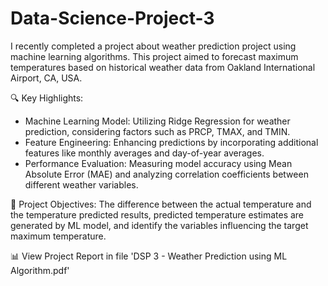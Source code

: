# Data-Science-Project-3

I recently completed a project about weather prediction project using machine learning algorithms. This project aimed to forecast maximum temperatures based on historical weather data from Oakland International Airport, CA, USA.

🔍 Key Highlights:
* Machine Learning Model: Utilizing Ridge Regression for weather prediction, considering factors such as PRCP, TMAX, and TMIN.
* Feature Engineering: Enhancing predictions by incorporating additional features like monthly averages and day-of-year averages.
* Performance Evaluation: Measuring model accuracy using Mean Absolute Error (MAE) and analyzing correlation coefficients between different weather variables.

🎯 Project Objectives: The difference between the actual temperature and the temperature predicted results, predicted temperature estimates are generated by ML model, and identify  the variables influencing the target maximum temperature.

📊  View Project Report in file 'DSP 3 - Weather Prediction using ML Algorithm.pdf'
